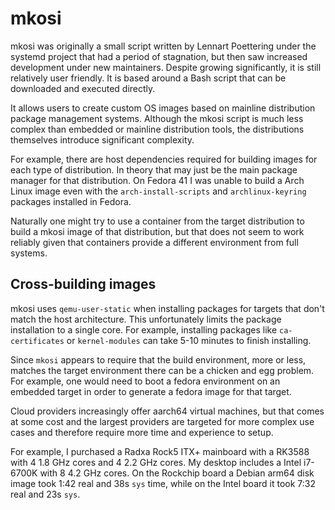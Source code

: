 # mkosi

mkosi was originally a small script written by Lennart Poettering under the
systemd project that had a period of stagnation, but then saw increased
development under new maintainers. Despite growing significantly, it is still
relatively user friendly. It is based around a Bash script that can be
downloaded and executed directly.

It allows users to create custom OS images based on mainline distribution
package management systems. Although the mkosi script is much less complex than
embedded or mainline distribution tools, the distributions themselves introduce
significant complexity.

For example, there are host dependencies required for building images for each
type of distribution. In theory that may just be the main package manager for
that distribution. On Fedora 41 I was unable to build a Arch Linux image even
with the `arch-install-scripts` and `archlinux-keyring` packages installed in
Fedora.

Naturally one might try to use a container from the target distribution to
build a mkosi image of that distribution, but that does not seem to work
reliably given that containers provide a different environment from full
systems.

## Cross-building images

mkosi uses `qemu-user-static` when installing packages for targets that don't
match the host architecture. This unfortunately limits the package installation
to a single core. For example, installing packages like `ca-certificates` or
`kernel-modules` can take 5-10 minutes to finish installing.

Since `mkosi` appears to require that the build environment, more or less,
matches the target environment there can be a chicken and egg problem. For
example, one would need to boot a fedora environment on an embedded target in
order to generate a fedora image for that target.

Cloud providers increasingly offer aarch64 virtual machines, but that comes at
some cost and the largest providers are targeted for more complex use cases and
therefore require more time and experience to setup.

For example, I purchased a Radxa Rock5 ITX+ mainboard with a RK3588 with 4
1.8 GHz cores and 4 2.2 GHz cores. My desktop includes a Intel i7-6700K with 8
4.2 GHz cores. On the Rockchip board a Debian arm64 disk image took 1:42 real
and 38s `sys` time, while on the Intel board it took 7:32 real and 23s `sys`.
